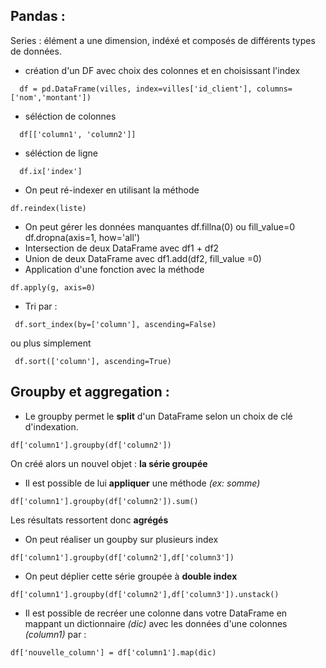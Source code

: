 ## Pandas :
Series : élément a une dimension, indéxé et composés de différents types de données.
* création d'un DF avec choix des colonnes et en choisissant l'index
```
  df = pd.DataFrame(villes, index=villes['id_client'], columns=['nom','montant'])
```
* séléction de colonnes
```
  df[['column1', 'column2']]
```
* séléction de ligne
```
  df.ix['index']
```
* On peut ré-indexer en utilisant la méthode
```
df.reindex(liste)
```

* On peut gérer les données manquantes df.fillna(0) ou fill_value=0
                                       df.dropna(axis=1, how='all')
* Intersection de deux DataFrame avec df1 + df2
* Union de deux DataFrame avec df1.add(df2, fill_value =0)
* Application d'une fonction avec la méthode
```
df.apply(g, axis=0)
```
* Tri par :
```
 df.sort_index(by=['column'], ascending=False)
```
 ou plus simplement
```
 df.sort(['column'], ascending=True)
```

## Groupby et aggregation :

* Le groupby permet le **split** d'un DataFrame selon un choix de clé d'indexation.
```
df['column1'].groupby(df['column2'])
```
On créé alors un nouvel objet : **la série groupée**
* Il est possible de lui **appliquer** une méthode *(ex: somme)*
```
df['column1'].groupby(df['column2']).sum()
```
Les résultats ressortent donc **agrégés**
* On peut réaliser un goupby sur plusieurs index
```
df['column1'].groupby(df['column2'],df['column3'])
```
* On peut déplier cette série groupée à **double index**
```
df['column1'].groupby(df['column2'],df['column3']).unstack()
```
* Il est possible de recréer une colonne dans votre DataFrame en mappant un dictionnaire *(dic)* avec les données d'une colonnes *(column1)* par :
```
df['nouvelle_column'] = df['column1'].map(dic)
```


